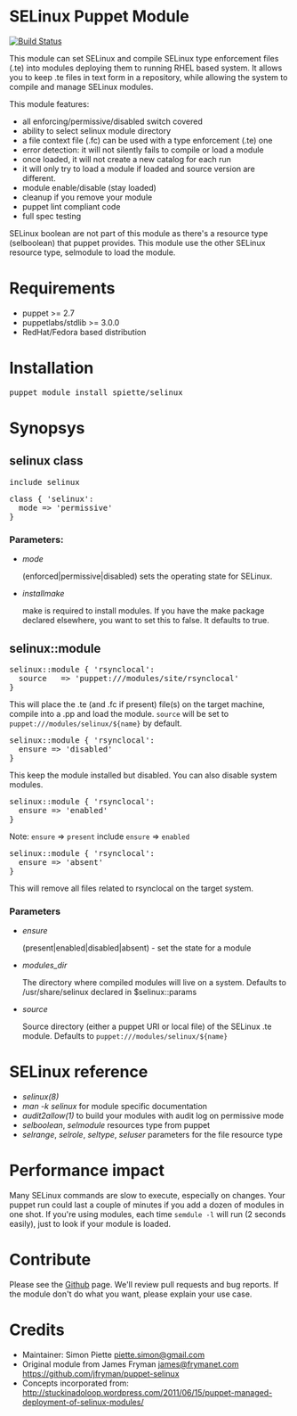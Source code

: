 # SELinux Puppet Module

[![Build Status](https://travis-ci.org/spiette/puppet-selinux.png?branch=master)](https://travis-ci.org/spiette/puppet-selinux)

This module can set SELinux and compile SELinux type enforcement files (.te)
into modules deploying them to running RHEL based system. It allows you to keep
.te files in text form in a repository, while allowing the system to compile
and manage SELinux modules.

This module features:
- all enforcing/permissive/disabled switch covered
- ability to select selinux module directory
- a file context file (.fc) can be used with a type enforcement (.te) one
- error detection: it will not silently fails to compile or load a module
- once loaded, it will not create a new catalog for each run
- it will only try to load a module if loaded and source version are different.
- module enable/disable (stay loaded)
- cleanup if you remove your module
- puppet lint compliant code
- full spec testing

SELinux boolean are not part of this module as there's a resource type
(selboolean) that puppet provides. This module use the other SELinux resource
type, selmodule to load the module.

# Requirements
- puppet >= 2.7
- puppetlabs/stdlib >= 3.0.0
- RedHat/Fedora based distribution

# Installation
<pre>
puppet module install spiette/selinux
</pre>

# Synopsys
## selinux class
<pre>
include selinux
</pre>

<pre>
class { 'selinux':
  mode => 'permissive'
}
</pre>
### Parameters:

- *mode*

   (enforced|permissive|disabled)
   sets the operating state for SELinux.

- *installmake*

   make is required to install modules. If you have the make package declared
   elsewhere, you want to set this to false. It defaults to true.

## selinux::module
<pre>
selinux::module { 'rsynclocal':
  source   => 'puppet:///modules/site/rsynclocal'
}
</pre>

This will place the .te (and .fc if present) file(s) on the target machine, compile into a .pp and load the module.
`source` will be set to `puppet:///modules/selinux/${name}` by default.

<pre>
selinux::module { 'rsynclocal':
  ensure => 'disabled'
}
</pre>
This keep the module installed but disabled. You can also disable system modules.

<pre>
selinux::module { 'rsynclocal':
  ensure => 'enabled'
}
</pre>
Note: `ensure` => `present` include `ensure` => `enabled`

<pre>
selinux::module { 'rsynclocal':
  ensure => 'absent'
}
</pre>
This will remove all files related to rsynclocal on the target system.

### Parameters

- *ensure*

   (present|enabled|disabled|absent) - set the state for a module

- *modules_dir*

    The directory where compiled modules will live on a system. Defaults to
    /usr/share/selinux declared in $selinux::params

- *source*

   Source directory (either a puppet URI or local file) of the SELinux .te
   module. Defaults to `puppet:///modules/selinux/${name}`

# SELinux reference

* *selinux(8)*
* *man -k selinux* for module specific documentation
* *audit2allow(1)* to build your modules with audit log on permissive mode
* *selboolean*, *selmodule* resources type from puppet
* *selrange*, *selrole*, *seltype*, *seluser* parameters for the file resource type

# Performance impact

Many SELinux commands are slow to execute, especially on changes. Your puppet run could last a couple of minutes if you add a dozen of modules in one shot. If you're using modules, each time `semdule -l` will run (2 seconds easily), just to look if your module is loaded.

# Contribute

Please see the [Github](https://github.com/spiette/puppet-selinux) page. We'll review  pull requests and bug reports. If the module don't do what you want, please explain your use case.

# Credits
- Maintainer: Simon Piette <piette.simon@gmail.com>
- Original module from James Fryman <james@frymanet.com> https://github.com/jfryman/puppet-selinux
- Concepts incorporated from:
http://stuckinadoloop.wordpress.com/2011/06/15/puppet-managed-deployment-of-selinux-modules/
